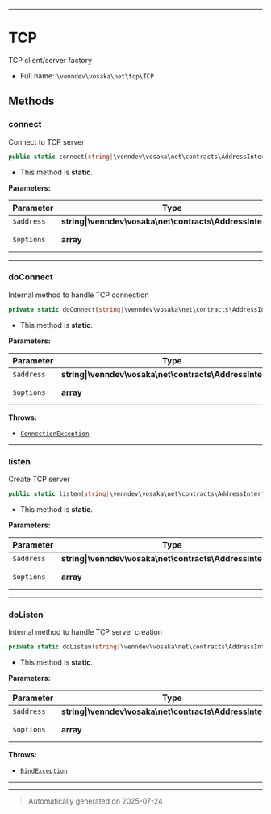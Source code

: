 ***

# TCP

TCP client/server factory



* Full name: `\venndev\vosaka\net\tcp\TCP`




## Methods


### connect

Connect to TCP server

```php
public static connect(string|\venndev\vosaka\net\contracts\AddressInterface $address, array $options = []): \venndev\vosaka\core\Result&lt;\venndev\vosaka\net\tcp\TCPConnection&gt;
```



* This method is **static**.




**Parameters:**

| Parameter | Type | Description |
|-----------|------|-------------|
| `$address` | **string&#124;\venndev\vosaka\net\contracts\AddressInterface** |  |
| `$options` | **array** | Connection options |





***

### doConnect

Internal method to handle TCP connection

```php
private static doConnect(string|\venndev\vosaka\net\contracts\AddressInterface $address, array $options): \Generator&lt;\venndev\vosaka\net\tcp\TCPConnection&gt;
```



* This method is **static**.




**Parameters:**

| Parameter | Type | Description |
|-----------|------|-------------|
| `$address` | **string&#124;\venndev\vosaka\net\contracts\AddressInterface** |  |
| `$options` | **array** | Connection options |




**Throws:**

- [`ConnectionException`](../exceptions/ConnectionException.md)



***

### listen

Create TCP server

```php
public static listen(string|\venndev\vosaka\net\contracts\AddressInterface $address, array $options = []): \venndev\vosaka\core\Result&lt;\venndev\vosaka\net\tcp\TCPServer&gt;
```



* This method is **static**.




**Parameters:**

| Parameter | Type | Description |
|-----------|------|-------------|
| `$address` | **string&#124;\venndev\vosaka\net\contracts\AddressInterface** |  |
| `$options` | **array** | Server options |





***

### doListen

Internal method to handle TCP server creation

```php
private static doListen(string|\venndev\vosaka\net\contracts\AddressInterface $address, array $options): \Generator&lt;\venndev\vosaka\net\tcp\TCPServer&gt;
```



* This method is **static**.




**Parameters:**

| Parameter | Type | Description |
|-----------|------|-------------|
| `$address` | **string&#124;\venndev\vosaka\net\contracts\AddressInterface** |  |
| `$options` | **array** | Server options |




**Throws:**

- [`BindException`](../exceptions/BindException.md)



***


***
> Automatically generated on 2025-07-24
